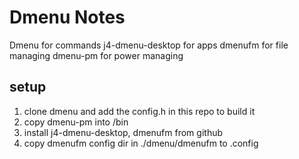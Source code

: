 # Dmenu Notes

Dmenu for commands
j4-dmenu-desktop for apps
dmenufm for file managing
dmenu-pm for power managing

## setup
1. clone dmenu and add the config.h in this repo to build it
2. copy dmenu-pm into /bin  
3. install j4-dmenu-desktop, dmenufm from github
4. copy dmenufm config dir in ./dmenu/dmenufm to .config
